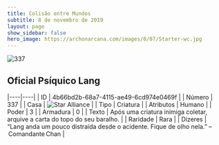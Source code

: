 ```yaml
---
title: Colisão entre Mundos
subtitle: 8 de novembro de 2019
layout: page
show_sidebar: false
hero_image: https://archonarcana.com/images/0/07/Starter-wc.jpg
---
```


![337](https://cdn.keyforgegame.com/media/card_front/pt/452_337_QCPHR2J5F848_pt.png)

## Oficial Psíquico Lang

|----|----|
| ID | 4b66bd2b-68a7-4115-ae49-6cd974e0469f |
| Número | 337 |
| Casa | ![Star Alliance](https://archonarcana.com/images/thumb/7/7d/Star_Alliance.png/22px-Star_Alliance.png "Aliança Estelar") |
| Tipo | Criatura |
| Atributos | Humano |
| Poder | 3 |
| Armadura | 0 |
| Texto | Após uma criatura inimiga coletar, arquive a carta do topo do seu baralho. |
| Raridade | Rara |
| Dizeres | “Lang anda um pouco distraída desde o acidente. Fique de olho nela.” – Comandante Chan |